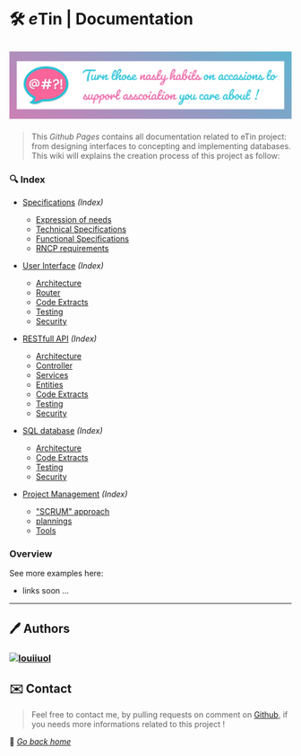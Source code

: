 # 🛠 *e*Tin | Documentation

## ![alt text](src/img/banner.png "eTin wiki banner")

> This *Github Pages* contains all documentation related to eTin project: from designing interfaces to concepting and implementing databases. This wiki will explains the creation process  of this project  as follow:

### 🔍 Index

* [Specifications](spec/README.md) *(Index)*
  * [Expression of needs](spec/needs/README.md)
  * [Technical Specifications](spec/technical/README.md)
  * [Functional Specifications](spec/functional/README.md)
  * [RNCP requirements](spec/rncp/README.md)

* [User Interface](etin/web/README.md) *(Index)*
  * [Architecture](etin/web/architecture.md)
  * [Router](etin/web/router.md)
  * [Code Extracts](etin/web/extracts.md)
  * [Testing](etin/web/testing.md)
  * [Security](etin/web/security.md)

* [RESTfull API](etin/api/README.md) *(Index)*
  * [Architecture](etin/api/architecture.md)
  * [Controller](etin/api/controller.md)
  * [Services](etin/api/services.md)
  * [Entities](etin/api/entities.md)
  * [Code Extracts](etin/api/extracts.md)
  * [Testing](etin/api/testing.md)
  * [Security](etin/api/security.md)

* [SQL database](etin/database/README.md) *(Index)*
  * [Architecture](etin/database/architecture.md)
  * [Code Extracts](etin/database/extracts.md)
  * [Testing](etin/database/testing.md)
  * [Security](etin/database/security.md)

* [Project Management](management/README.md) *(Index)*
  * ["SCRUM" approach](management/scrum.md)
  * [plannings](management/planning.md)
  * [Tools](management/tools.md)

### Overview

See more examples here:

* links soon ...

***

## 🖊 Authors

### [![louiiuol](https://avatars1.githubusercontent.com/u/14725008?s=40&v=4)](https://github.com/louiiuol)

## ✉️ Contact

> Feel free to contact me, by pulling requests on comment on [Github](https://github.com/louiiuol/e.Tin/), if you needs more informations related to this project !

🏡 *[Go back home](https://louiiuol.github.io/e.Tin/)*
